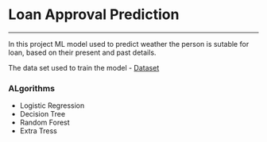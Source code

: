 # Loan Approval Prediction
----
In this project ML model  used  to predict weather the person is sutable for loan, based on their present and past details. 

The data set used to train the model - [Dataset](https://www.kaggle.com/vtella/starter-loan-prediction-problem-36866eee-e/data)

### ALgorithms 

- Logistic Regression
- Decision Tree
- Random Forest
- Extra Tress
